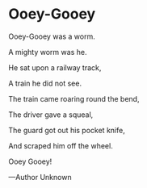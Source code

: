 # Ooey-Gooey

Ooey-Gooey was a worm.

A mighty worm was he.

He sat upon a railway track,

A train he did not see.

The train came roaring round the bend,

The driver gave a squeal,

The guard got out his pocket knife, 

And scraped him off the wheel.

Ooey Gooey!

—Author Unknown
